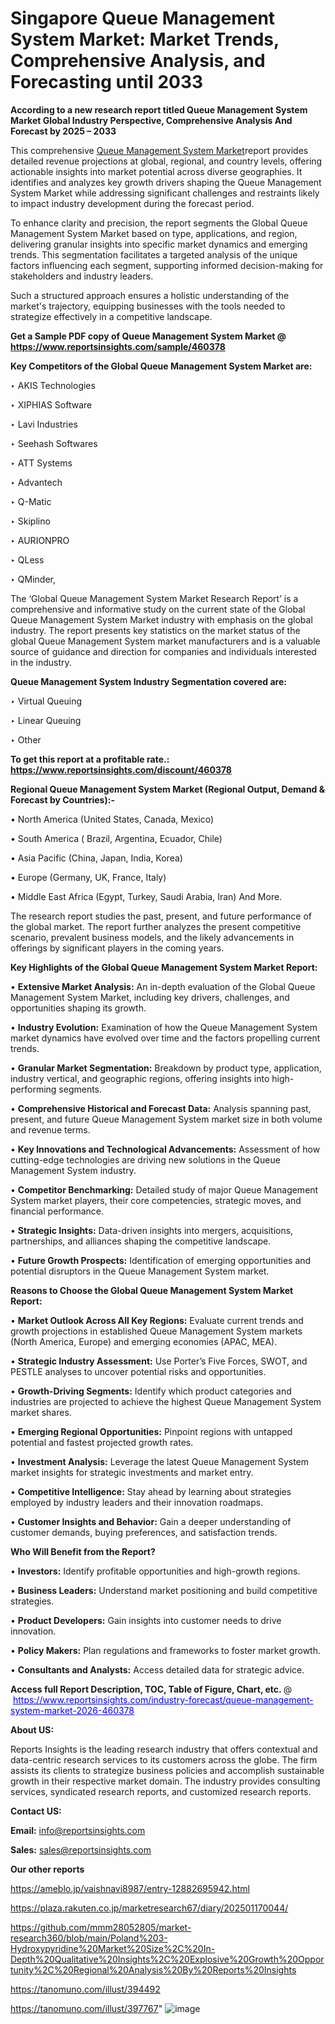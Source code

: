 # Singapore Queue Management System Market: Market Trends, Comprehensive Analysis, and Forecasting until 2033

<strong>According to a new research report titled Queue Management System Market Global Industry Perspective, Comprehensive Analysis And Forecast by 2025 – 2033</strong>

This comprehensive <a href=https://www.reportsinsights.com/sample/460378>Queue Management System Market</a>report provides detailed revenue projections at global, regional, and country levels, offering actionable insights into market potential across diverse geographies. It identifies and analyzes key growth drivers shaping the Queue Management System Market while addressing significant challenges and restraints likely to impact industry development during the forecast period.

To enhance clarity and precision, the report segments the Global Queue Management System Market based on type, applications, and region, delivering granular insights into specific market dynamics and emerging trends. This segmentation facilitates a targeted analysis of the unique factors influencing each segment, supporting informed decision-making for stakeholders and industry leaders.

Such a structured approach ensures a holistic understanding of the market's trajectory, equipping businesses with the tools needed to strategize effectively in a competitive landscape.

<strong>Get a Sample PDF copy of Queue Management System Market </strong><strong>@<a href=https://www.reportsinsights.com/sample/460378 style=color:#0000ff;> https://www.reportsinsights.com/sample/460378</a></strong></font>

<strong>Key Competitors of the Global Queue Management System Market are:</strong>

‣ AKIS Technologies

‣ XIPHIAS Software

‣ Lavi Industries

‣ Seehash Softwares

‣ ATT Systems

‣ Advantech

‣ Q-Matic

‣ Skiplino

‣ AURIONPRO

‣ QLess

‣ QMinder,

The ‘Global Queue Management System Market Research Report’ is a comprehensive and informative study on the current state of the Global Queue Management System Market industry with emphasis on the global industry. The report presents key statistics on the market status of the global Queue Management System market manufacturers and is a valuable source of guidance and direction for companies and individuals interested in the industry.

<strong>Queue Management System Industry Segmentation covered are:</strong>

‣ Virtual Queuing

‣ Linear Queuing

‣ Other

<strong>To get this report at a profitable rate.: <a href=https://www.reportsinsights.com/discount/460378 style=color:#0000ff;>https://www.reportsinsights.com/discount/460378</a></strong></font>

<strong>Regional Queue Management System Market (Regional Output, Demand &amp; Forecast by Countries):-</strong>

• North America (United States, Canada, Mexico)

• South America ( Brazil, Argentina, Ecuador, Chile)

• Asia Pacific (China, Japan, India, Korea)

• Europe (Germany, UK, France, Italy)

• Middle East Africa (Egypt, Turkey, Saudi Arabia, Iran) And More.

The research report studies the past, present, and future performance of the global market. The report further analyzes the present competitive scenario, prevalent business models, and the likely advancements in offerings by significant players in the coming years.

<strong>Key Highlights of the Global Queue Management System Market Report:</strong>

• <strong>Extensive Market Analysis:</strong> An in-depth evaluation of the Global Queue Management System Market, including key drivers, challenges, and opportunities shaping its growth.

• <strong>Industry Evolution:</strong> Examination of how the Queue Management System market dynamics have evolved over time and the factors propelling current trends.

• <strong>Granular Market Segmentation:</strong> Breakdown by product type, application, industry vertical, and geographic regions, offering insights into high-performing segments.

• <strong>Comprehensive Historical and Forecast Data:</strong> Analysis spanning past, present, and future Queue Management System market size in both volume and revenue terms.

• <strong>Key Innovations and Technological Advancements:</strong> Assessment of how cutting-edge technologies are driving new solutions in the Queue Management System industry.

• <strong>Competitor Benchmarking:</strong> Detailed study of major Queue Management System market players, their core competencies, strategic moves, and financial performance.

• <strong>Strategic Insights:</strong> Data-driven insights into mergers, acquisitions, partnerships, and alliances shaping the competitive landscape.

• <strong>Future Growth Prospects:</strong> Identification of emerging opportunities and potential disruptors in the Queue Management System market.

<strong>Reasons to Choose the Global Queue Management System Market Report:</strong>

• <strong>Market Outlook Across All Key Regions:</strong> Evaluate current trends and growth projections in established Queue Management System markets (North America, Europe) and emerging economies (APAC, MEA).

• <strong>Strategic Industry Assessment:</strong> Use Porter’s Five Forces, SWOT, and PESTLE analyses to uncover potential risks and opportunities.

• <strong>Growth-Driving Segments:</strong> Identify which product categories and industries are projected to achieve the highest Queue Management System market shares.

• <strong>Emerging Regional Opportunities:</strong> Pinpoint regions with untapped potential and fastest projected growth rates.

• <strong>Investment Analysis:</strong> Leverage the latest Queue Management System market insights for strategic investments and market entry.

• <strong>Competitive Intelligence:</strong> Stay ahead by learning about strategies employed by industry leaders and their innovation roadmaps.

• <strong>Customer Insights and Behavior:</strong> Gain a deeper understanding of customer demands, buying preferences, and satisfaction trends.

<strong>Who Will Benefit from the Report?</strong>

• <strong>Investors:</strong> Identify profitable opportunities and high-growth regions.

• <strong>Business Leaders:</strong> Understand market positioning and build competitive strategies.

• <strong>Product Developers:</strong> Gain insights into customer needs to drive innovation.

• <strong>Policy Makers:</strong> Plan regulations and frameworks to foster market growth.

• <strong>Consultants and Analysts:</strong> Access detailed data for strategic advice.
</ul>
<strong>Access full Report Description, TOC, Table of Figure, Chart, etc. </strong>@  <a href=https://www.reportsinsights.com/industry-forecast/queue-management-system-market-2026-460378 style=color:#0000ff;>https://www.reportsinsights.com/industry-forecast/queue-management-system-market-2026-460378</a></font>

<strong><strong>About US</strong>:</strong>

Reports Insights is the leading research industry that offers contextual and data-centric research services to its customers across the globe. The firm assists its clients to strategize business policies and accomplish sustainable growth in their respective market domain. The industry provides consulting services, syndicated research reports, and customized research reports.

<strong>Contact US:</strong>

<p class=""""><b>Email:</b> <a href=mailto:info@reportsinsights.com>info@reportsinsights.com</a></p>
<p class=""""><b>Sales:</b> <a href=mailto:sales@reportsinsights.com>sales@reportsinsights.com</a></p>

<strong>Our other reports</strong>

<a href=https://ameblo.jp/vaishnavi8987/entry-12882695942.html>https://ameblo.jp/vaishnavi8987/entry-12882695942.html</a>

<a href=https://plaza.rakuten.co.jp/marketresearch67/diary/202501170044/>https://plaza.rakuten.co.jp/marketresearch67/diary/202501170044/</a>

<a href=https://github.com/mmm28052805/market-research360/blob/main/Poland%203-Hydroxypyridine%20Market%20Size%2C%20In-Depth%20Qualitative%20Insights%2C%20Explosive%20Growth%20Opportunity%2C%20Regional%20Analysis%20By%20Reports%20Insights>https://github.com/mmm28052805/market-research360/blob/main/Poland%203-Hydroxypyridine%20Market%20Size%2C%20In-Depth%20Qualitative%20Insights%2C%20Explosive%20Growth%20Opportunity%2C%20Regional%20Analysis%20By%20Reports%20Insights</a>

<a href=https://tanomuno.com/illust/394492>https://tanomuno.com/illust/394492</a>

<a href=https://tanomuno.com/illust/397767>https://tanomuno.com/illust/397767</a>"
![image](https://github.com/user-attachments/assets/c30848fe-5572-41f9-b592-8d0ae9c975f5)
